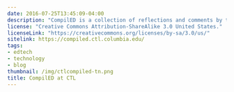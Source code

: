 ```yaml
---
date: 2016-07-25T13:45:09-04:00
description: "CompilED is a collection of reflections and comments by the software developers at Columbia’s Center for Teaching and Learning (CTL). These views are rooted in our professional and personal experiences developing educational technology."
license: "Creative Commons Attribution-ShareAlike 3.0 United States."
licenseLink: "https://creativecommons.org/licenses/by-sa/3.0/us/"
sitelink: https://compiled.ctl.columbia.edu/
tags:
- edtech
- technology
- blog
thumbnail: /img/ctlcompiled-tn.png
title: CompilED at CTL
---
```


